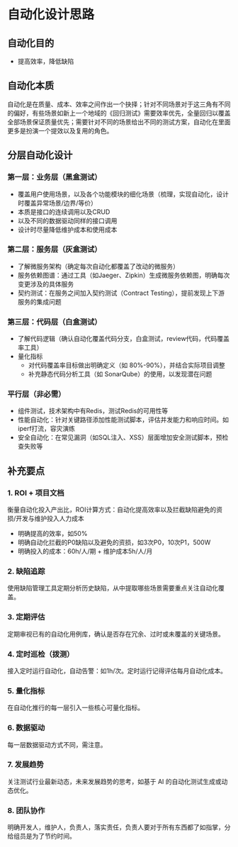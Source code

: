 # 自动化设计思路

## 自动化目的
- 提高效率，降低缺陷

## 自动化本质
自动化是在质量、成本、效率之间作出一个抉择；针对不同场景对于这三角有不同的偏好，有些场景如新上一个地域的《回归测试》需要效率优先，全量回归以覆盖全部场景保证质量优先；需要针对不同的场景给出不同的测试方案，自动化在里面更多是扮演一个提效以及复用的角色。

## 分层自动化设计

### 第一层：业务层（黑盒测试）
- 覆盖用户使用场景，以及各个功能模块的细化场景（梳理，实现自动化，设计时覆盖异常场景/边界/等价）
- 本质是接口的连续调用以及CRUD
- 以及不同的数据驱动同样的接口调用
- 设计时尽量降低维护成本和使用成本

### 第二层：服务层（灰盒测试）
- 了解微服务架构（确定每次自动化都覆盖了改动的微服务）
- 服务依赖图谱：通过工具（如Jaeger、Zipkin）生成微服务依赖图，明确每次变更涉及的具体服务
- 契约测试：在服务之间加入契约测试（Contract Testing），提前发现上下游服务的集成问题

### 第三层：代码层（白盒测试）
- 了解代码逻辑（确认自动化覆盖代码分支，白盒测试，review代码，代码覆盖率工具）
- 量化指标
  - 对代码覆盖率目标做出明确定义（如 80%-90%），并结合实际项目调整
  - 补充静态代码分析工具（如 SonarQube）的使用，以发现潜在问题

### 平行层（非必需）
- 组件测试，技术架构中有Redis，测试Redis的可用性等
- 性能自动化：针对关键路径添加性能测试脚本，评估并发能力和响应时间。如iperf打流，容灾演练
- 安全自动化：在常见漏洞（如SQL注入、XSS）层面增加安全测试脚本，预检查失败等

## 补充要点

### 1. ROI + 项目文档
衡量自动化投入产出比，ROI计算方式：自动化提高效率以及拦截缺陷避免的资损/开发与维护投入人力成本
- 明确提高的效率，如50%
- 明确自动化拦截的P0缺陷以及避免的资损，如3次P0，10次P1，500W
- 明确投入的成本：60h/人/期 + 维护成本5h/人/月

### 2. 缺陷追踪
使用缺陷管理工具定期分析历史缺陷，从中提取哪些场景需要重点关注自动化覆盖。

### 3. 定期评估
定期审视已有的自动化用例库，确认是否存在冗余、过时或未覆盖的关键场景。

### 4. 定时巡检（拨测）
接入定时运行自动化，自动告警：如1h/次。定时运行记得评估每月自动化成本。

### 5. 量化指标
在自动化推行的每一层引入一些核心可量化指标。

### 6. 数据驱动
每一层数据驱动方式不同，需注意。

### 7. 发展趋势
关注测试行业最新动态，未来发展趋势的思考，如基于 AI 的自动化测试生成或动态优化。

### 8. 团队协作
明确开发人，维护人，负责人，落实责任，负责人要对于所有东西都了如指掌，分给组员是为了节约时间。 